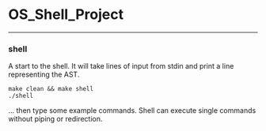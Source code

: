 # OS_Shell_Project
---
### shell
A start to the shell. It will take lines of input from stdin and print a
line representing the AST.

```
make clean && make shell
./shell
```
... then type some example commands. Shell can execute single commands
without piping or redirection.

